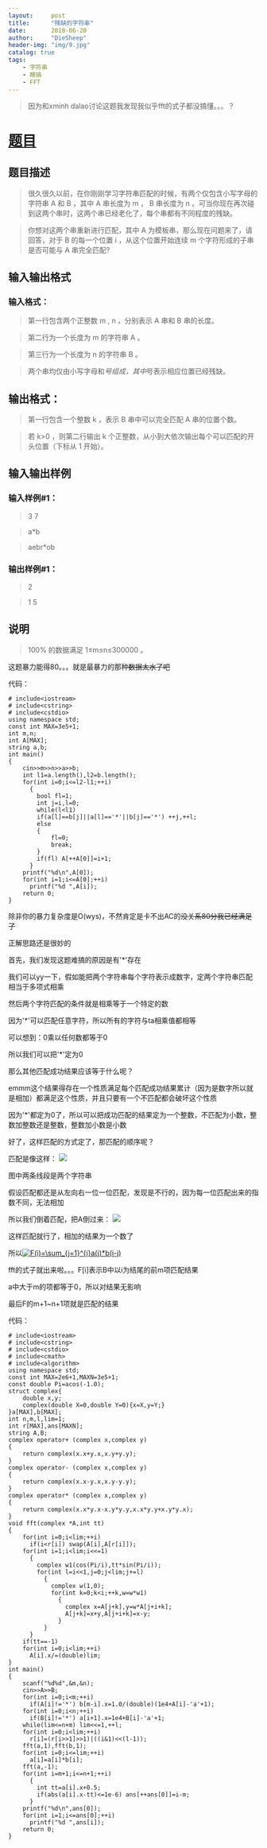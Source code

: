 ```yaml
---
layout:     post
title:      "残缺的字符串"
date:       2018-06-20
author:     "DieSheep"
header-img: "img/9.jpg"
catalog: true
tags:
    - 字符串
    - 瞎搞
    - FFT
---
```

>因为和xminh dalao讨论这题我发现我似乎fft的式子都没搞懂。。。？
# [题目](https://www.luogu.org/problemnew/show/P4173)
## 题目描述
>很久很久以前，在你刚刚学习字符串匹配的时候，有两个仅包含小写字母的字符串 A 和 B ，其中 A 串长度为 m ， B 串长度为 n 。可当你现在再次碰到这两个串时，这两个串已经老化了，每个串都有不同程度的残缺。

>你想对这两个串重新进行匹配，其中 A 为模板串，那么现在问题来了，请回答，对于 B 的每一个位置 i ，从这个位置开始连续 m 个字符形成的子串是否可能与 A 串完全匹配?

## 输入输出格式
### 输入格式：
>第一行包含两个正整数 m , n ，分别表示 A 串和 B 串的长度。

>第二行为一个长度为 m 的字符串 A 。

>第三行为一个长度为 n 的字符串 B 。

>两个串均仅由小写字母和*号组成，其中*号表示相应位置已经残缺。

## 输出格式：
>第一行包含一个整数 k ，表示 B 串中可以完全匹配 A 串的位置个数。

>若 k>0 ，则第二行输出 k 个正整数，从小到大依次输出每个可以匹配的开头位置（下标从 1 开始）。

## 输入输出样例
### 输入样例#1： 
>3 7

>a*b

>aebr*ob

### 输出样例#1： 
>2

>1 5

## 说明
>100% 的数据满足 1≤m≤n≤300000 。

这题暴力能得80。。。就是最暴力的那种~~数据太水了吧~~

代码：
```
# include<iostream>
# include<cstring>
# include<cstdio>
using namespace std;
const int MAX=3e5+1;
int m,n;
int A[MAX];
string a,b;
int main()
{
	cin>>m>>n>>a>>b;
	int l1=a.length(),l2=b.length();
	for(int i=0;i<=l2-l1;++i)
	  {
	  	bool fl=1;
	  	int j=i,l=0;
	  	while(l<l1)
	  	if(a[l]==b[j]||a[l]=='*'||b[j]=='*') ++j,++l;
	  	else
	  	{
	  		fl=0;
	  		break;
		}
		if(fl) A[++A[0]]=i+1;
	  }
	printf("%d\n",A[0]);
	for(int i=1;i<=A[0];++i)
	  printf("%d ",A[i]);
	return 0;
}
```
除非你的暴力复杂度是O(wys)，不然肯定是卡不出AC的~~没关系80分我已经满足了~~

正解思路还是很妙的

首先，我们发现这题难搞的原因是有'*'存在

我们可以yy一下，假如能把两个字符串每个字符表示成数字，定两个字符串匹配相当于多项式相乘

然后两个字符匹配的条件就是相乘等于一个特定的数

因为'*'可以匹配任意字符，所以所有的字符与ta相乘值都相等

可以想到：0乘以任何数都等于0

所以我们可以把'*'定为0

那么其他匹配成功结果应该等于什么呢？

emmm这个结果得存在一个性质满足每个匹配成功结果累计（因为是数字所以就是相加）都满足这个性质，并且只要有一个不匹配都会破坏这个性质

因为'*'都定为0了，所以可以把成功匹配的结果定为一个整数，不匹配为小数，整数加整数还是整数，整数加小数是小数

好了，这样匹配的方式定了，那匹配的顺序呢？

匹配是像这样：
![](/img/study/canque.png)

图中两条线段是两个字符串

假设匹配都还是从左向右一位一位匹配，发现是不行的，因为每一位匹配出来的指数不同，无法相加

所以我们倒着匹配，把A倒过来：
![](/img/study/canque2.png)

这样匹配就行了，相加的结果为一个数了

所以<a href="http://www.codecogs.com/eqnedit.php?latex=F(i)=\sum_{j=1}^{i}a(j)*b(i-j)" target="_blank"><img src="http://latex.codecogs.com/gif.latex?F(i)=\sum_{j=1}^{i}a(j)*b(i-j)" title="F(i)=\sum_{j=1}^{i}a(j)*b(i-j)" /></a>

fft的式子就出来啦。。。F[i]表示B中以i为结尾的前m项匹配结果

a中大于m的项都等于0，所以对结果无影响

最后F的m+1~n+1项就是匹配的结果

代码：
```
# include<iostream>
# include<cstring>
# include<cstdio>
# include<cmath>
# include<algorithm>
using namespace std;
const int MAX=2e6+1,MAXN=3e5+1;
const double Pi=acos(-1.0);
struct complex{
	double x,y;
	complex(double X=0,double Y=0){x=X,y=Y;}
}a[MAX],b[MAX];
int n,m,l,lim=1;
int r[MAX],ans[MAXN];
string A,B;
complex operator+ (complex x,complex y)
{
	return complex(x.x+y.x,x.y+y.y);
}
complex operator- (complex x,complex y)
{
	return complex(x.x-y.x,x.y-y.y);
}
complex operator* (complex x,complex y)
{
	return complex(x.x*y.x-x.y*y.y,x.x*y.y+x.y*y.x);
}
void fft(complex *A,int tt)
{
	for(int i=0;i<lim;++i)
	  if(i<r[i]) swap(A[i],A[r[i]]);
	for(int i=1;i<lim;i<<=1)
	  {
	  	complex w1(cos(Pi/i),tt*sin(Pi/i));
	  	for(int l=i<<1,j=0;j<lim;j+=l)
	  	  {
	  	  	complex w(1,0);
	  	  	for(int k=0;k<i;++k,w=w*w1)
	  	  	  {
	  	  	  	complex x=A[j+k],y=w*A[j+i+k];
	  	  	  	A[j+k]=x+y,A[j+i+k]=x-y;
			  }
		  }
	  }
	if(tt==-1)
	for(int i=0;i<lim;++i)
	  A[i].x/=(double)lim;
}
int main()
{
	scanf("%d%d",&m,&n);
	cin>>A>>B;
	for(int i=0;i<m;++i)
	  if(A[i]!='*') b[m-i].x=1.0/(double)(1e4+A[i]-'a'+1);
	for(int i=0;i<n;++i)
	  if(B[i]!='*') a[i+1].x=1e4+B[i]-'a'+1;
	while(lim<=n+m) lim<<=1,++l;
	for(int i=0;i<lim;++i)
	  r[i]=(r[i>>1]>>1)|((i&1)<<(l-1));
	fft(a,1),fft(b,1);
	for(int i=0;i<=lim;++i)
	  a[i]=a[i]*b[i];
	fft(a,-1);
	for(int i=m+1;i<=n+1;++i)
	  {
	  	int tt=a[i].x+0.5;
	  	if(abs(a[i].x-tt)<=1e-6) ans[++ans[0]]=i-m;
	  }
	printf("%d\n",ans[0]);
	for(int i=1;i<=ans[0];++i)
	  printf("%d ",ans[i]);
	return 0;
}
```
